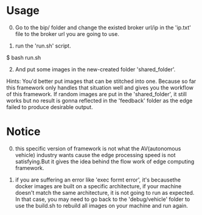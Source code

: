 # Usage
0. Go to the bip/ folder and change the existed broker url/ip in the 'ip.txt' 
file to the broker url you are going to use.

1. run the 'run.sh' script.

$ bash run.sh

2. And put some images in the new-created folder 'shared_folder'. 

Hints: You'd better put images that can be stitched into one. Because so far
this framework only handles that situation well and gives you the workflow of
this framework. If random images are put in the 'shared_folder', it still works 
but no result is gonna reflected in the 'feedback' folder as the edge failed to
produce desirable output.

# Notice
0. this specific version of framework is not what the AV(autonomous vehicle) industry wants cause the edge processing speed is not satisfying.But it gives the idea behind the flow work of edge computing framework.

1. if you are suffering an error like 'exec formt error', it's becausethe docker images are built on a specific architecture, if your machine doesn't match the same architecture, it is not going to run as expected. In that case, you may need to go back to the 'debug/vehicle' folder to use the build.sh to rebuild all images on your machine and run again.
